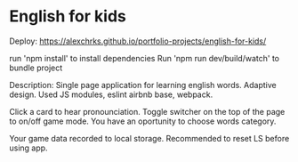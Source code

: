 # English for kids

Deploy: https://alexchrks.github.io/portfolio-projects/english-for-kids/

run 'npm install' to install dependencies 
Run 'npm run dev/build/watch' to bundle project

Description: Single page application for learning english words. Adaptive design. Used JS modules, eslint airbnb base, webpack.

Click a card to hear pronounciation. Toggle switcher on the top of the page to on/off game mode.
You have an oportunity to choose words category.

Your game data recorded to local storage.
Recommended to reset LS before using app. 